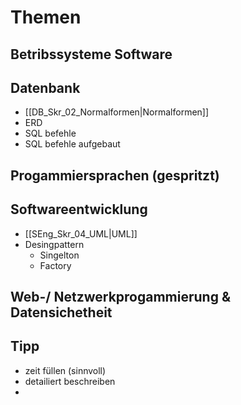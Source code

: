 # Themen
## Betribssysteme Software
## Datenbank
- [[DB_Skr_02_Normalformen|Normalformen]]
- ERD
- SQL befehle 
- SQL befehle aufgebaut 
## Progammiersprachen (gespritzt)
## Softwareentwicklung 
- [[SEng_Skr_04_UML|UML]] 
- Desingpattern
	- Singelton
	- Factory
## Web-/ Netzwerkprogammierung & Datensichetheit
## Tipp 
- zeit füllen (sinnvoll)
- detailiert beschreiben
- 